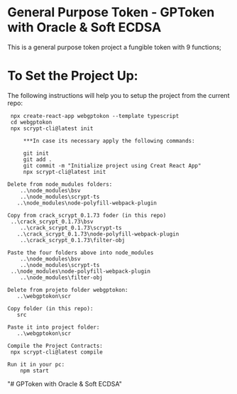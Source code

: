 # General Purpose Token - GPToken with Oracle & Soft ECDSA

This is a general purpose token project a fungible token with 9 functions;

# To Set the Project Up:

The following instructions will help you to setup the project from the current repo:

   ```
	npx create-react-app webgptokon --template typescript
	cd webgptokon
	npx scrypt-cli@latest init

		***In case its necessary apply the following commands:

		git init
		git add .
		git commit -m "Initialize project using Creat React App"
		npx scrypt-cli@latest init

   Delete from node_mudules folders:
	   ..\node_modules\bsv
	   ..\node_modules\scrypt-ts
      ..\node_modules\node-polyfill-webpack-plugin   

   Copy from crack_scrypt_0.1.73 foder (in this repo)   
   	..\crack_scrypt_0.1.73\bsv
	   ..\crack_scrypt_0.1.73\scrypt-ts
      ..\crack_scrypt_0.1.73\node-polyfill-webpack-plugin
	   ..\crack_scrypt_0.1.73\filter-obj   
   
   Paste the four folders above into node_modules
  	   ..\node_modules\bsv
	   ..\node_modules\scrypt-ts
   	..\node_modules\node-polyfill-webpack-plugin
	   ..\node_modules\filter-obj

   Delete from projeto folder webgptokon:
      ..\webgptokon\scr

   Copy folder (in this repo):
      src

   Paste it into project folder:
      ..\webgptokon\scr   

   Compile the Project Contracts:
   	npx scrypt-cli@latest compile

   Run it in your pc:   
	   npm start   

   ```

"# GPToken with Oracle & Soft ECDSA" 
